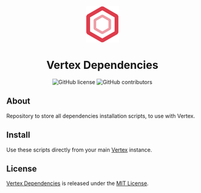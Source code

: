 <p align="center">
    <img height="96" src="https://github.com/vertex-center/vertex-design/raw/main/logos/transparent/vertex_logo_transparent.png" alt="Vertex logo" />
</p>
<h1 align="center">Vertex Dependencies</h1>

<p align="center">
<img alt="GitHub license" src="https://img.shields.io/github/license/vertex-center/vertex-dependencies?color=DE3C4B&labelColor=1E212B&style=for-the-badge">
<img alt="GitHub contributors" src="https://img.shields.io/github/contributors/vertex-center/vertex-dependencies?color=DE3C4B&labelColor=1E212B&style=for-the-badge">
</p>

## About

Repository to store all dependencies installation scripts, to use with Vertex.

## Install

Use these scripts directly from your main [Vertex](https://github.com/vertex-center/vertex) instance.

## License

[Vertex Dependencies](https://github.com/vertex-center/vertex-dependencies) is released under the [MIT License](./LICENSE.md).
